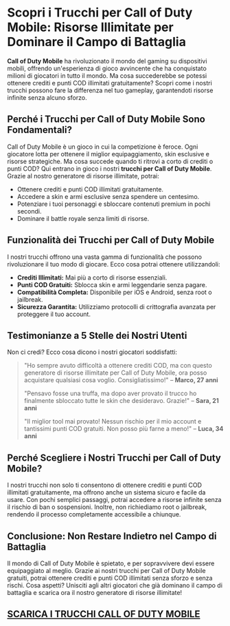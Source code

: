 <h1>Scopri i Trucchi per Call of Duty Mobile: Risorse Illimitate per Dominare il Campo di Battaglia</h1>

<p><strong>Call of Duty Mobile</strong> ha rivoluzionato il mondo del gaming su dispositivi mobili, offrendo un'esperienza di gioco avvincente che ha conquistato milioni di giocatori in tutto il mondo. Ma cosa succederebbe se potessi ottenere crediti e punti COD illimitati gratuitamente? Scopri come i nostri trucchi possono fare la differenza nel tuo gameplay, garantendoti risorse infinite senza alcuno sforzo.</p>

<h2>Perché i Trucchi per Call of Duty Mobile Sono Fondamentali?</h2>

<p>Call of Duty Mobile è un gioco in cui la competizione è feroce. Ogni giocatore lotta per ottenere il miglior equipaggiamento, skin esclusive e risorse strategiche. Ma cosa succede quando ti ritrovi a corto di crediti o punti COD? Qui entrano in gioco i nostri <strong>trucchi per Call of Duty Mobile</strong>. Grazie al nostro generatore di risorse illimitate, potrai:</p>
<ul>
  <li>Ottenere crediti e punti COD illimitati gratuitamente.</li>
  <li>Accedere a skin e armi esclusive senza spendere un centesimo.</li>
  <li>Potenziare i tuoi personaggi e sbloccare contenuti premium in pochi secondi.</li>
  <li>Dominare il battle royale senza limiti di risorse.</li>
</ul>

<h2>Funzionalità dei Trucchi per Call of Duty Mobile</h2>

<p>I nostri trucchi offrono una vasta gamma di funzionalità che possono rivoluzionare il tuo modo di giocare. Ecco cosa potrai ottenere utilizzandoli:</p>
<ul>
  <li><strong>Crediti Illimitati:</strong> Mai più a corto di risorse essenziali.</li>
  <li><strong>Punti COD Gratuiti:</strong> Sblocca skin e armi leggendarie senza pagare.</li>
  <li><strong>Compatibilità Completa:</strong> Disponibile per iOS e Android, senza root o jailbreak.</li>
  <li><strong>Sicurezza Garantita:</strong> Utilizziamo protocolli di crittografia avanzata per proteggere il tuo account.</li>
</ul>

<h2>Testimonianze a 5 Stelle dei Nostri Utenti</h2>

<p>Non ci credi? Ecco cosa dicono i nostri giocatori soddisfatti:</p>
<blockquote>
  <p>"Ho sempre avuto difficoltà a ottenere crediti COD, ma con questo generatore di risorse illimitate per Call of Duty Mobile, ora posso acquistare qualsiasi cosa voglio. Consigliatissimo!" – <strong>Marco, 27 anni</strong></p>
  <p>"Pensavo fosse una truffa, ma dopo aver provato il trucco ho finalmente sbloccato tutte le skin che desideravo. Grazie!" – <strong>Sara, 21 anni</strong></p>
  <p>"Il miglior tool mai provato! Nessun rischio per il mio account e tantissimi punti COD gratuiti. Non posso più farne a meno!" – <strong>Luca, 34 anni</strong></p>
</blockquote>

<h2>Perché Scegliere i Nostri Trucchi per Call of Duty Mobile?</h2>

<p>I nostri trucchi non solo ti consentono di ottenere crediti e punti COD illimitati gratuitamente, ma offrono anche un sistema sicuro e facile da usare. Con pochi semplici passaggi, potrai accedere a risorse infinite senza il rischio di ban o sospensioni. Inoltre, non richiediamo root o jailbreak, rendendo il processo completamente accessibile a chiunque.</p>

<h2>Conclusione: Non Restare Indietro nel Campo di Battaglia</h2>

<p>Il mondo di Call of Duty Mobile è spietato, e per sopravvivere devi essere equipaggiato al meglio. Grazie ai nostri trucchi per Call of Duty Mobile gratuiti, potrai ottenere crediti e punti COD illimitati senza sforzo e senza rischi. Cosa aspetti? Unisciti agli altri giocatori che già dominano il campo di battaglia e scarica ora il nostro generatore di risorse illimitate!</p>

## [SCARICA I TRUCCHI CALL OF DUTY MOBILE](https://scaricasubitoveloceitagratis.click/scaricadownload.html)
